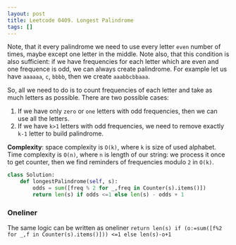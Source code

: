 ```yaml
---
layout: post
title: Leetcode 0409. Longest Palindrome
tags: []
---
```


Note, that it every palindrome we need to use every letter `even` number of times, maybe except one letter in the middle. Note also, that this condition is also sufficient: if we have frequencies for each letter which are even and one frequence is odd, we can always create palindrome. For example let us have `aaaaaa`, `c`, `bbbb`, then we create `aaabbcbbaaa`.

So, all we need to do is to count frequencies of each letter and take as much letters as possible. There are two possible cases:
1. If we have only `zero` or `one` letters with odd frequencies, then we can use all the letters.
2. If we have `k>1` letters with odd frequencies, we need to remove exactly `k-1` letter to build palindrome.

**Complexity**: space complexity is `O(k)`, where `k` is size of used alphabet. Time complexity is `O(n)`, where `n` is length of our string: we process it once to get counter, then we find reminders of frequencies modulo `2` in `O(k)`.


```python
class Solution:
    def longestPalindrome(self, s):
        odds = sum([freq % 2 for _,freq in Counter(s).items()])
        return len(s) if odds <=1 else len(s) - odds + 1 
```

### Oneliner
The same logic can be written as oneliner
```return len(s) if (o:=sum([f%2 for _,f in Counter(s).items()])) <=1 else len(s)-o+1```
